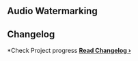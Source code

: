 
## Audio Watermarking






## Changelog

*Check Project progress 
**[Read Changelog ›][6]**






 [6]: https://mohamedsherifhashem.github.io/DSP-Audio-WaterMarking/changelog/
